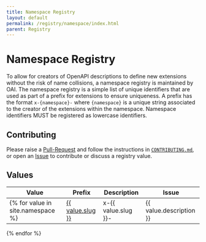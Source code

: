 ```yaml
---
title: Namespace Registry
layout: default
permalink: /registry/namespace/index.html
parent: Registry
---
```


# Namespace Registry

To allow for creators of OpenAPI descriptions to define new extensions without the risk of name collisions, a namespace registry is maintained by OAI. The namespace registry is a simple list of unique identifiers that are used as part of a prefix for extensions to ensure uniqueness. A prefix has the format `x-{namespace}-` where `{namespace}` is a unique string associated to the creator of the extensions within the namespace. Namespace identifiers MUST be registered as lowercase identifiers.

## Contributing

Please raise a
[Pull-Request](https://github.com/OAI/spec.openapis.org/pulls) and
follow the instructions in
[`CONTRIBUTING.md`](https://github.com/OAI/spec.openapis.org/blob/main/CONTRIBUTING.md),
or open an [Issue](https://github.com/OAI/OpenAPI-Specification/issues)
to contribute or discuss a registry value.

## Values

|Value|Prefix|Description|Issue|
|---|---|---|---|
{% for value in site.namespace %}| <a href="./{{ value.slug }}.html">{{ value.slug }}</a> | x-{{ value.slug }}-|{{ value.description }} | {% if value.issue %}<a href="https://github.com/OAI/OpenAPI-Specification/issues/{{ value.issue }}">#{{ value.issue }}</a>{% endif %} |
{% endfor %}
